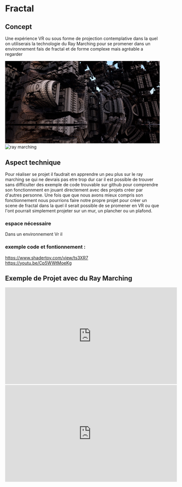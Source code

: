 #  Fractal  
## Concept  
Une expérience VR ou sous forme de projection contemplative dans la quel on utiliserais la technologie du Ray Marching pour se promener dans un environnement fais de fractal et de forme complexe mais agréable a regarder

![ray marching](images/presentation/fractal_complexe.jpg)  
![ray marching](images/presentation/fractal_simple.gif)  

## Aspect technique  
Pour réaliser se projet il faudrait en apprendre un peu plus sur le ray marching se qui ne devrais pas etre trop dur car il est possible de trouver sans difficulter des exemple de code trouvable sur github pour comprendre son fonctionnment en jouant directement avec des projets créer par d'autres personne.
Une fois que que nous avons mieux compris son fonctionnement nous pourrions faire notre propre projet pour créer un scene de fractal dans la quel il serait possible de se promener en VR ou que l'ont pourrait simplement projeter sur un mur, un plancher ou un plafond.
### espace nécessaire
Dans un environnement Vr il

### exemple code et fontionnement :  
https://www.shadertoy.com/view/ts3XR7  
https://youtu.be/Cp5WWtMoeKg

## Exemple de Projet avec du Ray Marching
<iframe width="560" height="315" src="https://www.youtube.com/embed/N1oKIbDqo8g?si=RrnpQ-KhIfEWxiU_" title="YouTube video player" frameborder="0" allow="accelerometer; autoplay; clipboard-write; encrypted-media; gyroscope; picture-in-picture; web-share" allowfullscreen></iframe>  
<br>  
<iframe width="560" height="315" src="https://www.youtube.com/embed/N1oKIbDqo8g?si=RrnpQ-KhIfEWxiU_" title="YouTube video player" frameborder="0" allow="accelerometer; autoplay; clipboard-write; encrypted-media; gyroscope; picture-in-picture; web-share" allowfullscreen></iframe>
